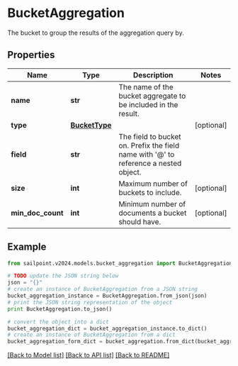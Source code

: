 # BucketAggregation

The bucket to group the results of the aggregation query by.

## Properties

Name | Type | Description | Notes
------------ | ------------- | ------------- | -------------
**name** | **str** | The name of the bucket aggregate to be included in the result. | 
**type** | [**BucketType**](BucketType.md) |  | [optional] 
**field** | **str** | The field to bucket on. Prefix the field name with &#39;@&#39; to reference a nested object. | 
**size** | **int** | Maximum number of buckets to include. | [optional] 
**min_doc_count** | **int** | Minimum number of documents a bucket should have. | [optional] 

## Example

```python
from sailpoint.v2024.models.bucket_aggregation import BucketAggregation

# TODO update the JSON string below
json = "{}"
# create an instance of BucketAggregation from a JSON string
bucket_aggregation_instance = BucketAggregation.from_json(json)
# print the JSON string representation of the object
print BucketAggregation.to_json()

# convert the object into a dict
bucket_aggregation_dict = bucket_aggregation_instance.to_dict()
# create an instance of BucketAggregation from a dict
bucket_aggregation_form_dict = bucket_aggregation.from_dict(bucket_aggregation_dict)
```
[[Back to Model list]](../README.md#documentation-for-models) [[Back to API list]](../README.md#documentation-for-api-endpoints) [[Back to README]](../README.md)


